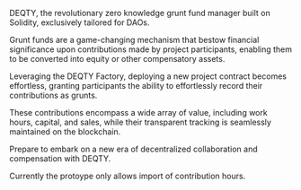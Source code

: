 DEQTY, the revolutionary zero knowledge grunt fund manager built on Solidity, exclusively tailored for DAOs. 

Grunt funds are a game-changing mechanism that bestow financial significance upon contributions made by project participants, enabling them to be converted into equity or other compensatory assets. 

Leveraging the DEQTY Factory, deploying a new project contract becomes effortless, granting participants the ability to effortlessly record their contributions as grunts. 

These contributions encompass a wide array of value, including work hours, capital, and sales, while their transparent tracking is seamlessly maintained on the blockchain. 

Prepare to embark on a new era of decentralized collaboration and compensation with DEQTY.

Currently the protoype only allows import of contribution hours.
